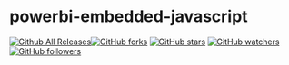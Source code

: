 # powerbi-embedded-javascript

[![Github All Releases](https://img.shields.io/github/downloads/atom/atom/total.svg)](https://github.com/rphpacheco/powerbi-embedded-javascript)[![GitHub forks](https://img.shields.io/github/forks/badges/shields.svg?style=social&label=Fork)](https://github.com/rphpacheco/powerbi-embedded-javascript)
[![GitHub stars](https://img.shields.io/github/stars/badges/shields.svg?style=social&label=Stars)](https://github.com/rphpacheco/powerbi-embedded-javascript)
[![GitHub watchers](https://img.shields.io/github/watchers/badges/shields.svg?style=social&label=Watch)](https://github.com/rphpacheco/powerbi-embedded-javascript)
[![GitHub followers](https://img.shields.io/github/followers/espadrine.svg?style=social&label=Follow)](https://github.com/rphpacheco/powerbi-embedded-javascript)

